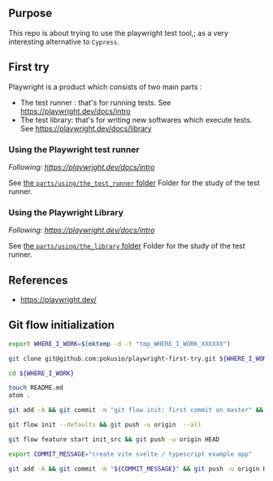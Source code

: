 

## Purpose

This repo is about trying to use the playwright test tool,; as a very interesting alternative to `Cypress`.


## First try


Playwright is a product which consists of two main parts :
* The test runner : that's for running tests. See https://playwright.dev/docs/intro
* The test library: that's for writing new softwares which execute tests. See https://playwright.dev/docs/library

### Using the Playwright test runner

_Following: https://playwright.dev/docs/intro_

See [the `parts/using/the_test_runner` folder](./parts/using/the_test_runner) Folder for the study of the test runner.

### Using the Playwright Library

_Following: https://playwright.dev/docs/intro_

See [the `parts/using/the_library` folder](./parts/using/the_library) Folder for the study of the test runner.

## References

* https://playwright.dev/


## Git flow initialization

```bash
export WHERE_I_WORK=$(mktemp -d -t "tmp_WHERE_I_WORK_XXXXXX")

git clone git@github.com:pokusio/playwright-first-try.git ${WHERE_I_WORK}

cd ${WHERE_I_WORK}

touch README.md
atom .

git add -A && git commit -m "git flow init: first commit on master" && git push -u origin master

git flow init --defaults && git push -u origin  --all

git flow feature start init_src && git push -u origin HEAD

export COMMIT_MESSAGE="create vite svelte / typescript example app"

git add -A && git commit -m "${COMMIT_MESSAGE}" && git push -u origin HEAD
```
